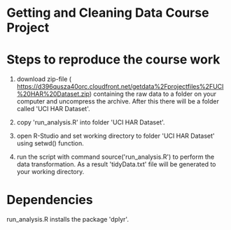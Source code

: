 # Getting and Cleaning Data Course Project

# Steps to reproduce the course work

1) download zip-file (
https://d396qusza40orc.cloudfront.net/getdata%2Fprojectfiles%2FUCI%20HAR%20Dataset.zip) containing the raw data to a folder on your computer and uncompress the archive. After this there will be a folder called 'UCI HAR Dataset'.

2) copy 'run_analysis.R' into folder 'UCI HAR Dataset'.

3) open R-Studio and set working directory to folder 'UCI HAR Dataset' using setwd() function. 

4) run the script with command source('run_analysis.R') to perform the data transformation. As a result 'tidyData.txt' file will be generated to your working directory.

# Dependencies

run_analysis.R installs the package 'dplyr'.